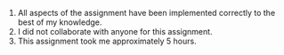 1. All aspects of the assignment have been implemented correctly
   to the best of my knowledge.
2. I did not collaborate with anyone for this assignment.
3. This assignment took me approximately 5 hours.
